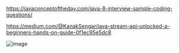 https://javaconceptoftheday.com/java-8-interview-sample-coding-questions/

https://medium.com/@KanakSengar/java-stream-api-unlocked-a-beginners-hands-on-guide-0f1ec95e5dc8

![image](https://github.com/user-attachments/assets/db288a84-f9c6-48a3-907a-77436e1c0408)
